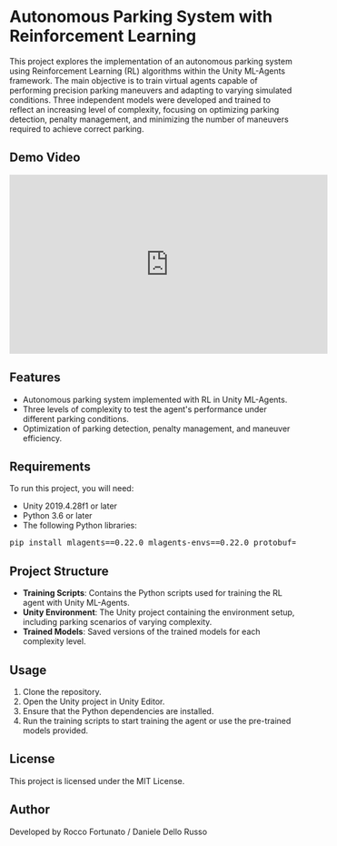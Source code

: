 <!DOCTYPE html>
<html lang="en">

<body>

<h1>Autonomous Parking System with Reinforcement Learning</h1>

<p>This project explores the implementation of an autonomous parking system using Reinforcement Learning (RL) algorithms within the Unity ML-Agents framework. The main objective is to train virtual agents capable of performing precision parking maneuvers and adapting to varying simulated conditions. Three independent models were developed and trained to reflect an increasing level of complexity, focusing on optimizing parking detection, penalty management, and minimizing the number of maneuvers required to achieve correct parking.</p>

<h2>Demo Video</h2>
<iframe width="560" height="315" src="https://www.youtube.com/embed/y1EpDRMuOqk" title="YouTube video player" frameborder="0" allow="accelerometer; autoplay; clipboard-write; encrypted-media; gyroscope; picture-in-picture" allowfullscreen></iframe>


<h2>Features</h2>
<ul>
    <li>Autonomous parking system implemented with RL in Unity ML-Agents.</li>
    <li>Three levels of complexity to test the agent's performance under different parking conditions.</li>
    <li>Optimization of parking detection, penalty management, and maneuver efficiency.</li>
</ul>

<h2>Requirements</h2>
<p>To run this project, you will need:</p>
<ul>
    <li>Unity 2019.4.28f1 or later</li>
    <li>Python 3.6 or later</li>
    <li>The following Python libraries:</li>
</ul>

<pre>
pip install mlagents==0.22.0 mlagents-envs==0.22.0 protobuf==3.19.6 grpcio==1.37.0 numpy==1.18.5 torch==1.8.1
</pre>

<h2>Project Structure</h2>
<ul>
    <li><strong>Training Scripts</strong>: Contains the Python scripts used for training the RL agent with Unity ML-Agents.</li>
    <li><strong>Unity Environment</strong>: The Unity project containing the environment setup, including parking scenarios of varying complexity.</li>
    <li><strong>Trained Models</strong>: Saved versions of the trained models for each complexity level.</li>
</ul>

<h2>Usage</h2>
<ol>
    <li>Clone the repository.</li>
    <li>Open the Unity project in Unity Editor.</li>
    <li>Ensure that the Python dependencies are installed.</li>
    <li>Run the training scripts to start training the agent or use the pre-trained models provided.</li>
</ol>

<h2>License</h2>
<p>This project is licensed under the MIT License.</p>

<h2>Author</h2>
<p>Developed by Rocco Fortunato / Daniele Dello Russo</p>

</body>
</html>
